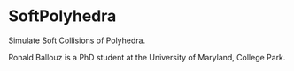 SoftPolyhedra
=============

Simulate Soft Collisions of Polyhedra.

Ronald Ballouz is a PhD student at the University of Maryland, College Park.
